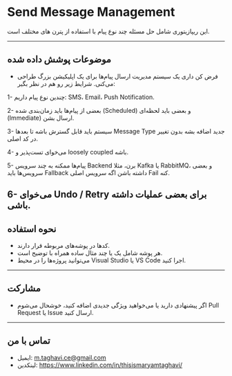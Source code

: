 # Send Message Management

این ریپازیتوری شامل حل مسئله چند نوع پیام با استفاده از پترن های مختلف است.

---
## موضوعات پوشش داده شده

- فرض کن داری یک سیستم مدیریت ارسال پیام‌ها برای یک اپلیکیشن بزرگ طراحی می‌کنی. شرایط زیر رو هم در نظر بگیر:

1- چندین نوع پیام داریم: SMS، Email، Push Notification.

2- بعضی از پیام‌ها باید زمان‌بندی شده (Scheduled) و بعضی باید لحظه‌ای (Immediate) ارسال بشن.

3- سیستم باید قابل گسترش باشه تا بعدها Message Type جدید اضافه بشه بدون تغییر در کد اصلی.

4- می‌خوای تست‌پذیر و loosely coupled باشه.

5- پیام‌ها ممکنه به چند سرویس Backend برن، مثلا Kafka یا RabbitMQ، و بعضی سرویس‌ها باید Fallback داشته باشن اگه سرویس اصلی Fail کنه.

6- می‌خوای Undo / Retry برای بعضی عملیات داشته باشی.
---

## نحوه استفاده

- کدها در پوشه‌های مربوطه قرار دارند.  
- هر پوشه شامل یک یا چند مثال ساده همراه با توضیح است.  
- می‌توانید پروژه‌ها را در محیط Visual Studio یا VS Code اجرا کنید.

---

## مشارکت

- اگر پیشنهادی دارید یا می‌خواهید ویژگی جدیدی اضافه کنید، خوشحال می‌شوم Pull Request یا Issue ارسال کنید.

---

## تماس با من

- ایمیل: m.taghavi.ce@gmail.com 
- لینکدین: https://www.linkedin.com/in/thisismaryamtaghavi/
